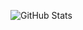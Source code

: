 ![GitHub Stats](https://github-readme-stats.vercel.app/api?username=andrewtrann777&show_icons=true&theme=dark)
